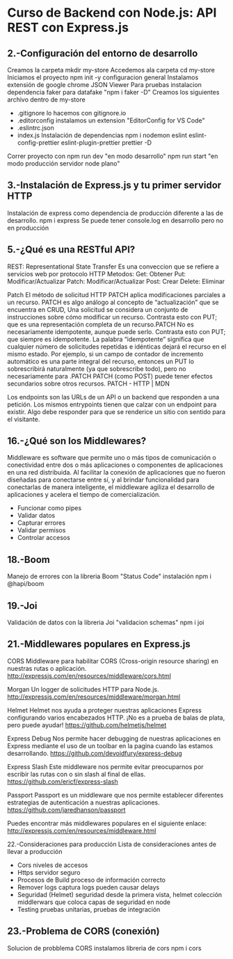 # Curso de Backend con Node.js: API REST con Express.js

2.-Configuración del entorno de desarrollo
------------------------------------------
Creamos la carpeta mkdir my-store
Accedemos ala carpeta cd my-store
Iniciamos el proyecto npm init -y configuracion general
Instalamos extensión de google chrome JSON Viewer
Para pruebas instalacion dependencia faker para datafake "npm i faker -D"
Creamos los siguientes archivo dentro de my-store
  - .gitignore lo hacemos con gitignore.io
  - .editorconfig instalamos un extension "EditorConfig for VS Code"
  - .eslintrc.json
  - index.js
Instalación de dependencias 
npm i nodemon eslint eslint-config-prettier eslint-plugin-prettier prettier -D

Correr proyecto con
npm run dev "en modo desarrollo"
npm run start "en modo producción servidor node plano"

3.-Instalación de Express.js y tu primer servidor HTTP
------------------------------------------------------
Instalación de express como dependencia de producción diferente a las de desarrollo.
npm i express
Se puede tener console.log en desarrollo pero no en producción 

5.-¿Qué es una RESTful API?
---------------------------

REST: Representational State Transfer
Es una conveccion que se refiere a servicios web por protocolo HTTP
Metodos:
    Get: Obtener
    Put: Modificar/Actualizar
    Patch: Modificar/Actualizar
    Post: Crear
    Delete: Eliminar

Patch
El método de solicitud HTTP PATCH aplica modificaciones parciales a un recurso.
PATCH es algo análogo al concepto de “actualización” que se encuentra en CRUD, Una solicitud se considera un conjunto de instrucciones sobre cómo modificar un recurso. Contrasta esto con PUT; que es una representación completa de un recurso.PATCH
No es necesariamente idempotente, aunque puede serlo. Contrasta esto con PUT; que siempre es idempotente.
La palabra “idempotente” significa que cualquier número de solicitudes repetidas e idénticas dejará el recurso en el mismo estado.
Por ejemplo, si un campo de contador de incremento automático es una parte integral del recurso, entonces un PUT lo sobrescribirá naturalmente (ya que sobrescribe todo), pero no necesariamente para .PATCH
PATCH (como POST) puede tener efectos secundarios sobre otros recursos.
PATCH - HTTP | MDN

Los endpoints son las URLs de un API o un backend que responden a una petición. Los mismos entrypoints tienen que calzar con un endpoint para existir. Algo debe responder para que se renderice un sitio con sentido para el visitante.


16.-¿Qué son los Middlewares?
-----------------------------
Middleware es software que permite uno o más tipos de comunicación o conectividad entre dos o más aplicaciones o componentes de aplicaciones en una red distribuida. Al facilitar la conexión de aplicaciones que no fueron diseñadas para conectarse entre sí, y al brindar funcionalidad para conectarlas de manera inteligente, el middleware agiliza el desarrollo de aplicaciones y acelera el tiempo de comercialización.
 - Funcionar como pipes
 - Validar datos
 - Capturar errores
 - Validar permisos
 - Controlar accesos

18.-Boom
--------
Manejo de errores con la libreria Boom "Status Code"
instalación npm i @hapi/boom

19.-Joi
-------
Validación de datos con la libreria Joi "validacion schemas"
npm i joi

21.-Middlewares populares en Express.js
---------------------------------------
CORS
Middleware para habilitar CORS (Cross-origin resource sharing) en nuestras rutas o aplicación. http://expressjs.com/en/resources/middleware/cors.html

Morgan
Un logger de solicitudes HTTP para Node.js. http://expressjs.com/en/resources/middleware/morgan.html

Helmet
Helmet nos ayuda a proteger nuestras aplicaciones Express configurando varios encabezados HTTP. ¡No es a prueba de balas de plata, pero puede ayudar! https://github.com/helmetjs/helmet

Express Debug
Nos permite hacer debugging de nuestras aplicaciones en Express mediante el uso de un toolbar en la pagina cuando las estamos desarrollando. https://github.com/devoidfury/express-debug

Express Slash
Este middleware nos permite evitar preocuparnos por escribir las rutas con o sin slash al final de ellas. https://github.com/ericf/express-slash

Passport
Passport es un middleware que nos permite establecer diferentes estrategias de autenticación a nuestras aplicaciones. https://github.com/jaredhanson/passport

Puedes encontrar más middlewares populares en el siguiente enlace: http://expressjs.com/en/resources/middleware.html

22.-Consideraciones para producción
Lista de consideraciones antes de llevar a producción
 - Cors niveles de accesos
 - Https servidor seguro
 - Procesos de Build proceso de información correcto
 - Remover logs captura logs pueden causar delays
 - Seguridad (Helmet) seguridad desde la primera vista, helmet colección middlerwars que coloca capas de seguridad en node
 - Testing pruebas unitarias, pruebas de integración

23.-Problema de CORS (conexión)
-------------------------------
Solucion de probblema CORS
instalamos libreria de cors
npm i cors

